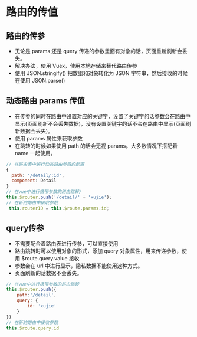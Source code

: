 # 路由的传值

## 路由的传参

* 无论是 params 还是 query 传递的参数里面有对象的话，页面重新刷新会丢失。
* 解决办法，使用 Vuex，使用本地存储来替代路由传参
* 使用 JSON.stringify() 把数组和对象转化为 JSON 字符串，然后接收的时候在使用 JSON.parse()

## 动态路由 params 传值

* 在传参的同时在路由中设置对应的关键字，设置了关键字的话参数会在路由中显示(页面刷新不会丢失数据)，没有设置关键字的话不会在路由中显示(页面刷新数据会丢失)。
* 使用 params 属性来获取参数
* 在跳转的时候如果使用 path 的话会无视 params。大多数情况下搭配着 name 一起使用。

```js
// 在路由表中进行动态路由参数的配置
{
  path: '/detail/:id',
  component: Detail
}
// 在vue中进行携带参数的路由跳转/
this.$router.push('/detail/' + 'xujie');
// 在新的路由中接收参数
 this.routerID = this.$route.params.id;
```

## query传参

* 不需要配合着路由表进行传参，可以直接使用
* 路由跳转时可以使用对象的形式，添加 query 对象属性，用来传递参数，使用 $route.query.value 接收
* 参数会在 url 中进行显示，隐私数据不能使用这种方式。
* 页面刷新的话数据不会丢失。

```js
// 在vue中进行携带参数的路由跳转
this.$router.push({
    path:'/detail',
    query: {
        id: 'xujie'
    }
})
// 在新的路由中接收参数
this.$route.query.id
```
